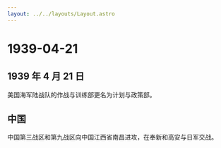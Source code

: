 ```yaml
---
layout: ../../layouts/Layout.astro
---
```


# 1939-04-21

## 1939 年 4 月 21 日

美国海军陆战队的作战与训练部更名为计划与政策部。

## 中国

中国第三战区和第九战区向中国江西省南昌进攻，在奉新和高安与日军交战。